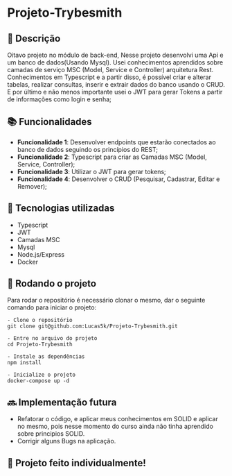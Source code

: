# Projeto-Trybesmith

## :memo: Descrição
Oitavo projeto no módulo de back-end, Nesse projeto desenvolvi uma Api e um banco de dados(Usando Mysql).
Usei conhecimentos aprendidos sobre camadas de serviço MSC (Model, Service e Controller) arquitetura Rest. Conhecimentos em Typescript e a partir disso, é possível criar e alterar tabelas, realizar consultas, inserir e extrair dados do banco usando o CRUD.
E por último e não menos importante usei o JWT para gerar Tokens a partir de informações como login e senha;


## :books: Funcionalidades
* <b>Funcionalidade 1</b>: Desenvolver endpoints que estarão conectados ao banco de dados seguindo os princípios do REST;
* <b>Funcionalidade 2</b>: Typescript para criar as Camadas MSC (Model, Service, Controller);
* <b>Funcionalidade 3</b>: Utilizar o JWT para gerar tokens;
* <b>Funcionalidade 4</b>: Desenvolver o CRUD (Pesquisar, Cadastrar, Editar e Remover);


## :wrench: Tecnologias utilizadas
- Typescript
- JWT
- Camadas MSC
- Mysql
- Node.js/Express
- Docker

## :rocket: Rodando o projeto
Para rodar o repositório é necessário clonar o mesmo, dar o seguinte comando para iniciar o projeto:
```
- Clone o repositório
git clone git@github.com:Lucas5k/Projeto-Trybesmith.git

- Entre no arquivo do projeto
cd Projeto-Trybesmith

- Instale as dependências
npm install

- Inicialize o projeto
docker-compose up -d

```
## :soon: Implementação futura
* Refatorar o código, e aplicar meus conhecimentos em SOLID e aplicar no mesmo, pois nesse momento do curso ainda não tinha aprendido sobre principios SOLID.
* Corrigir alguns Bugs na aplicação.

## :handshake: Projeto feito individualmente!
